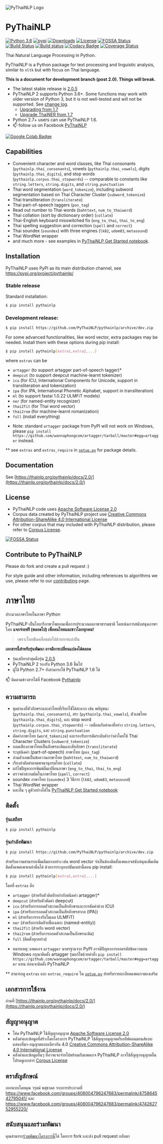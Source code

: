 ![PyThaiNLP Logo](https://avatars0.githubusercontent.com/u/32934255?s=200&v=4)

# PyThaiNLP

[![Python 3.6](https://img.shields.io/badge/python-3.6-blue.svg)](https://www.python.org/downloads/release/python-360/) 
[![pypi](https://img.shields.io/pypi/v/pythainlp.svg)](https://pypi.python.org/pypi/pythainlp)
[![Downloads](https://pepy.tech/badge/pythainlp/month)](https://pepy.tech/project/pythainlp)
[![License](https://img.shields.io/badge/License-Apache%202.0-blue.svg)](https://opensource.org/licenses/Apache-2.0) 
[![FOSSA Status](https://app.fossa.io/api/projects/git%2Bgithub.com%2FPyThaiNLP%2Fpythainlp.svg?type=shield)](https://app.fossa.io/projects/git%2Bgithub.com%2FPyThaiNLP%2Fpythainlp?ref=badge_shield)
[![Build Status](https://travis-ci.org/PyThaiNLP/pythainlp.svg?branch=develop)](https://travis-ci.org/PyThaiNLP/pythainlp)
[![Build status](https://ci.appveyor.com/api/projects/status/9g3mfcwchi8em40x?svg=true)](https://ci.appveyor.com/project/wannaphongcom/pythainlp-9y1ch)
[![Codacy Badge](https://api.codacy.com/project/badge/Grade/cb946260c87a4cc5905ca608704406f7)](https://www.codacy.com/app/pythainlp/pythainlp_2?utm_source=github.com&amp;utm_medium=referral&amp;utm_content=PyThaiNLP/pythainlp&amp;utm_campaign=Badge_Grade)
[![Coverage Status](https://coveralls.io/repos/github/PyThaiNLP/pythainlp/badge.svg?branch=dev)](https://coveralls.io/github/PyThaiNLP/pythainlp?branch=dev)

Thai Natural Language Processing in Python.

PyThaiNLP is a Python package for text processing and linguistic analysis, similar to `nltk` but with focus on Thai language.

**This is a document for development branch (post 2.0). Things will break.**

- The latest stable release is [2.0.5](https://github.com/PyThaiNLP/pythainlp/releases)
- PyThaiNLP 2 supports Python 3.6+. Some functions may work with older version of Python 3, but it is not well-tested and will not be supported. See [change log](https://github.com/PyThaiNLP/pythainlp/issues/118).
  - [Upgrading from 1.7](https://thainlp.org/pythainlp/docs/2.0/notes/pythainlp-1_7-2_0.html)
  - [Upgrade ThaiNER from 1.7](https://github.com/PyThaiNLP/pythainlp/wiki/Upgrade-ThaiNER-from-PyThaiNLP-1.7-to-PyThaiNLP-2.0)
- Python 2.7+ users can use PyThaiNLP 1.6.
- 📫 follow us on Facebook [PyThaiNLP](https://www.facebook.com/pythainlp/)

[![Google Colab Badge](https://badgen.net/badge/Launch%20Quick%20Start%20Guide/on%20Google%20Colab/blue?icon=terminal)](https://colab.research.google.com/github/PyThaiNLP/pythainlp/blob/dev/notebooks/pythainlp-get-started.ipynb)

## Capabilities

- Convenient character and word classes, like Thai consonants (`pythainlp.thai_consonants`), vowels (`pythainlp.thai_vowels`), digits (`pythainlp.thai_digits`), and stop words (`pythainlp.corpus.thai_stopwords`) -- comparable to constants like `string.letters`, `string.digits`, and `string.punctuation`
- Thai word segmentation (`word_tokenize`), including subword segmentation based on Thai Character Cluster (`subword_tokenize`)
- Thai transliteration (`transliterate`)
- Thai part-of-speech taggers (`pos_tag`)
- Read out number to Thai words (`bahttext`, `num_to_thaiword`)
- Thai collation (sort by dictionoary order) (`collate`)
- Thai-English keyboard misswitched fix (`eng_to_thai`, `thai_to_eng`)
- Thai spelling suggestion and correction (`spell` and `correct`)
- Thai soundex (`soundex`) with three engines (`lk82`, `udom83`, `metasound`)
- Thai WordNet wrapper
- and much more - see examples in [PyThaiNLP Get Started notebook](https://github.com/PyThaiNLP/pythainlp/blob/dev/notebooks/pythainlp-get-started.ipynb).

## Installation

PyThaiNLP uses PyPI as its main distribution channel, see https://pypi.org/project/pythainlp/

### Stable release

Standard installation:

```sh
$ pip install pythainlp
```

### Development release:

```sh
$ pip install https://github.com/PyThaiNLP/pythainlp/archive/dev.zip
```

For some advanced functionalities, like word vector, extra packages may be needed. Install them with these options during pip install:

```sh
$ pip install pythainlp[extra1,extra2,...]
```

where `extras` can be
  - `artagger` (to support artagger part-of-speech tagger)*
  - `deepcut` (to support deepcut machine-learnt tokenizer)
  - `icu` (for ICU, International Components for Unicode, support in transliteration and tokenization)
  - `ipa` (for IPA, International Phonetic Alphabet, support in transliteration)
  - `ml` (to support fastai 1.0.22 ULMFiT models)
  - `ner` (for named-entity recognizer)
  - `thai2fit` (for Thai word vector)
  - `thai2rom` (for machine-learnt romanization)
  - `full` (install everything)

* Note: standard `artagger` package from PyPI will not work on Windows, please ```pip install https://github.com/wannaphongcom/artagger/tarball/master#egg=artagger``` instead.

** see `extras` and `extras_require` in [`setup.py`](https://github.com/PyThaiNLP/pythainlp/blob/dev/setup.py) for package details.

## Documentation

See [https://thainlp.org/pythainlp/docs/2.0/](https://thainlp.org/pythainlp/docs/2.0/)

## License

- PyThaiNLP code uses [Apache Software License 2.0](https://github.com/PyThaiNLP/pythainlp/blob/dev/LICENSE)
- Corpus data created by PyThaiNLP project use [Creative Commons Attribution-ShareAlike 4.0 International License](https://creativecommons.org/licenses/by-sa/4.0/)
- For other corpus that may included with PyThaiNLP distribution, please refer to [Corpus License](https://github.com/PyThaiNLP/pythainlp/blob/dev/pythainlp/corpus/corpus_license.md).

[![FOSSA Status](https://app.fossa.io/api/projects/git%2Bgithub.com%2FPyThaiNLP%2Fpythainlp.svg?type=large)](https://app.fossa.io/projects/git%2Bgithub.com%2FPyThaiNLP%2Fpythainlp?ref=badge_large)

## Contribute to PyThaiNLP

Please do fork and create a pull request :)

For style guide and other information, including references to algorithms we use, please refer to our [contributing](https://github.com/PyThaiNLP/pythainlp/blob/dev/CONTRIBUTING.md) page.


# ภาษาไทย

ประมวลภาษาไทยในภาษา Python

PyThaiNLP เป็นไลบารีภาษาไพทอนเพื่อการประมวลผลภาษาธรรมชาติ โดยเน้นการสนับสนุนภาษาไทย **แจกจ่ายฟรี (ตลอดไป) เพื่อคนไทยและชาวโลกทุกคน!**

> เพราะโลกขับเคลื่อนต่อไปด้วยการแบ่งปัน

**เอกสารนี้สำหรับรุ่นพัฒนา อาจมีการเปลี่ยนแปลงได้ตลอด**

- รุ่นเสถียรล่าสุดคือรุ่น [2.0.5](https://github.com/PyThaiNLP/pythainlp/releases)
- PyThaiNLP 2 รองรับ Python 3.6 ขึ้นไป
- ผู้ใช้ Python 2.7+ ยังสามารถใช้ PyThaiNLP 1.6 ได้

📫 ติดตามข่าวสารได้ที่ Facebook [Pythainlp](https://www.facebook.com/pythainlp/)

## ความสามารถ

- ชุดค่าคงที่ตัวอักษระและคำไทยที่เรียกใช้ได้สะดวก เช่น พยัญชนะ (`pythainlp.thai_consonants`), สระ (`pythainlp.thai_vowels`), ตัวเลขไทย (`pythainlp.thai_digits`), และ stop word (`pythainlp.corpus.thai_stopwords`) -- เหมือนกับค่าคงที่อย่าง `string.letters`, `string.digits`, และ `string.punctuation`
- ตัดคำภาษาไทย (`word_tokenize`) และรองรับการตัดระดับต่ำกว่าคำโดยใช้ Thai Character Clusters (`subword_tokenize`)
- ถอดเสียงภาษาไทยเป็นอักษรละตินและสัทอักษร (`transliterate`)
- ระบุชนิดคำ (part-of-speech) ภาษาไทย (`pos_tag`)
- อ่านตัวเลขเป็นข้อความภาษาไทย (`bahttext`, `num_to_thaiword`)
- เรียงลำดับคำตามพจนานุกรมไทย (`collate`)
- แก้ไขปัญหาการพิมพ์ลืมเปลี่ยนภาษา (`eng_to_thai`, `thai_to_eng`)
- ตรวจคำสะกดผิดในภาษาไทย (`spell`, `correct`)
- soundex ภาษาไทย (`soundex`) 3 วิธีการ (`lk82`, `udom83`, `metasound`)
- Thai WordNet wrapper
- และอื่น ๆ ดูตัวอย่างได้ใน [PyThaiNLP Get Started notebook](https://github.com/PyThaiNLP/pythainlp/blob/dev/notebooks/pythainlp-get-started.ipynb)

## ติดตั้ง

### รุ่นเสถียร

```sh
$ pip install pythainlp
```

### รุ่นกำลังพัฒนา

```sh
$ pip install https://github.com/PyThaiNLP/pythainlp/archive/dev.zip
```

สำหรับความสามารถเพิ่มเติมบางอย่าง เช่น word vector จำเป็นต้องติดตั้งแพคเกจสนับสนุนเพิ่มเติม ติดตั้งแพคเพจเหล่านั้นได้ ด้วยการระบุออปชันเหล่านี้ตอน pip install:

```sh
$ pip install pythainlp[extra1,extra2,...]
```

โดยที่ `extras` คือ
  - `artagger` (สำหรับตัวติดป้ายกำกับชนิดคำ artagger)*
  - `deepcut` (สำหรับตัวตัดคำ deepcut)
  - `icu` (สำหรับการถอดตัวสะกดเป็นสัทอักษรและการตัดคำด้วย ICU)
  - `ipa` (สำหรับการถอดตัวสะกดเป็นสัทอักษรสากล (IPA))
  - `ml` (สำหรับการรองรับโมเดล ULMFiT)
  - `ner` (สำหรับการติดป้ายชื่อเฉพาะ (named-entity))
  - `thai2fit` (สำหรับ word vector)
  - `thai2rom` (สำหรับการถอดตัวสะกดเป็นอักษรละติน)
  - `full` (ติดตั้งทุกอย่าง)

* หมายเหตุ: แพคเกจ `artagger` มาตรฐานจาก PyPI อาจมีปัญหาการถอดรหัสข้อความบน Windows กรุณาติดตั้ง artagger รุ่นแก้ไขด้วยคำสั่ง ```pip install https://github.com/wannaphongcom/artagger/tarball/master#egg=artagger``` แทน ก่อนจะติดตั้ง PyThaiNLP

** สามารถดู `extras` และ `extras_require` ใน [`setup.py`](https://github.com/PyThaiNLP/pythainlp/blob/dev/setup.py) สำหรับรายละเอียดแพคเกจของเสริม

## เอกสารการใช้งาน

อ่านที่ [https://thainlp.org/pythainlp/docs/2.0/](https://thainlp.org/pythainlp/docs/2.0/)

## สัญญาอนุญาต

- โค้ด PyThaiNLP ใช้สัญญาอนุญาต [Apache Software License 2.0](https://github.com/PyThaiNLP/pythainlp/blob/dev/LICENSE)
- คลังคำและข้อมูลที่สร้างโดยโครงการ PyThaiNLP ใช้สัญญาอนุญาตครีเอทีฟคอมมอนส์แบบแสดงที่มา-อนุญาตแบบเดียวกัน 4.0 [Creative Commons Attribution-ShareAlike 4.0 International License](https://creativecommons.org/licenses/by-sa/4.0/)
- คลังคำและข้อมูลอื่นๆ ที่อาจแจกจ่ายไปพร้อมกับแพคเกจ PyThaiNLP อาจใช้สัญญาอนุญาตอื่น โปรดดูเอกสาร [Corpus License](https://github.com/PyThaiNLP/pythainlp/blob/dev/pythainlp/corpus/corpus_license.md)

## ตราสัญลักษณ์

ออกแบบโดยคุณ วรุตม์ พสุธาดล จากการประกวดที่ https://www.facebook.com/groups/408004796247683/permalink/475864542795041/ และ https://www.facebook.com/groups/408004796247683/permalink/474262752955220/

## สนับสนุนและร่วมพัฒนา

คุณสามารถ[ร่วมพัฒนาโครงการนี้](https://github.com/PyThaiNLP/pythainlp/blob/dev/CONTRIBUTING.md)ได้ โดยการ fork และส่ง pull request กลับมา

